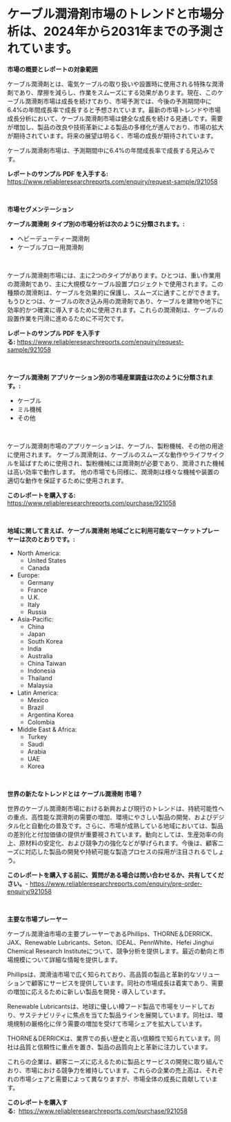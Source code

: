 <p><h1>ケーブル潤滑剤市場のトレンドと市場分析は、2024年から2031年までの予測されています。</h1></p><p><strong>市場の概要とレポートの対象範囲</strong></p>
<p><p>ケーブル潤滑剤とは、電気ケーブルの取り扱いや設置時に使用される特殊な潤滑剤であり、摩擦を減らし、作業をスムーズにする効果があります。現在、このケーブル潤滑剤市場は成長を続けており、市場予測では、今後の予測期間中に6.4%の年間成長率で成長すると予想されています。最新の市場トレンドや市場成長分析において、ケーブル潤滑剤市場は健全な成長を続ける見通しです。需要が増加し、製品の改良や技術革新による製品の多様化が進んでおり、市場の拡大が期待されています。将来の展望は明るく、市場の成長が期待されています。</p><p>ケーブル潤滑剤市場は、予測期間中に6.4%の年間成長率で成長する見込みです。</p></p>
<p><strong>レポートのサンプル PDF を入手する:</strong> <a href="https://www.reliableresearchreports.com/enquiry/request-sample/921058">https://www.reliableresearchreports.com/enquiry/request-sample/921058</a></p>
<p>&nbsp;</p>
<p><strong>市場セグメンテーション</strong></p>
<p><strong>ケーブル潤滑剤 タイプ別の市場分析は次のように分類されます。:</strong></p>
<p><ul><li>ヘビーデューティー潤滑剤</li><li>ケーブルブロー用潤滑剤</li></ul></p>
<p>&nbsp;</p>
<p><p>ケーブル潤滑剤市場には、主に2つのタイプがあります。ひとつは、重い作業用の潤滑剤であり、主に大規模なケーブル設置プロジェクトで使用されます。この種類の潤滑剤は、ケーブルを効果的に保護し、スムーズに通すことができます。もうひとつは、ケーブルの吹き込み用の潤滑剤であり、ケーブルを建物や地下に効率的かつ確実に導入するために使用されます。これらの潤滑剤は、ケーブルの設置作業を円滑に進めるために不可欠です。</p></p>
<p><strong>レポートのサンプル PDF を入手する:</strong>&nbsp;<a href="https://www.reliableresearchreports.com/enquiry/request-sample/921058">https://www.reliableresearchreports.com/enquiry/request-sample/921058</a></p>
<p>&nbsp;</p>
<p><strong> ケーブル潤滑剤 アプリケーション別の市場産業調査は次のように分類されます。:</strong></p>
<p><ul><li>ケーブル</li><li>ミル機械</li><li>その他</li></ul></p>
<p>&nbsp;</p>
<p><p>ケーブル潤滑剤市場のアプリケーションは、ケーブル、製粉機械、その他の用途に使用されます。 ケーブル潤滑剤は、ケーブルのスムーズな動作やライフサイクルを延ばすために使用され、製粉機械には潤滑剤が必要であり、潤滑された機械は高い効率で動作します。 他の市場でも同様に、潤滑剤は様々な機械や装置の適切な動作を保証するために使用されます。</p></p>
<p><strong>このレポートを購入する:</strong>&nbsp; <a href="https://www.reliableresearchreports.com/purchase/921058">https://www.reliableresearchreports.com/purchase/921058</a></p>
<p>&nbsp;</p>
<p><strong>地域に関して言えば、ケーブル潤滑剤 地域ごとに利用可能なマーケットプレーヤーは次のとおりです。:</strong></p>
<p><ul>
    <li>
        North America:
        <ul>
            <li>United States</li>
            <li>Canada</li>
        </ul>
    </li>
    <li>
        Europe:
        <ul>
            <li>Germany</li>
            <li>France</li>
            <li>U.K.</li>
            <li>Italy</li>
            <li>Russia</li>
        </ul>
    </li>
    <li>
        Asia-Pacific:
        <ul>
            <li>China</li>
            <li>Japan</li>
            <li>South Korea</li>
            <li>India</li>
            <li>Australia</li>
            <li>China Taiwan</li>
            <li>Indonesia</li>
            <li>Thailand</li>
            <li>Malaysia</li>
        </ul>
    </li>
    <li>
        Latin America:
        <ul>
            <li>Mexico</li>
            <li>Brazil</li>
            <li>Argentina Korea</li>
            <li>Colombia</li>
        </ul>
    </li>
    <li>
        Middle East & Africa:
        <ul>
            <li>Turkey</li>
            <li>Saudi</li>
            <li>Arabia</li>
            <li>UAE</li>
            <li>Korea</li>
        </ul>
    </li>
    </ul></p>
<p>&nbsp;</p>
<p><strong>世界の新たなトレンドとは ケーブル潤滑剤 市場？</strong></p>
<p><p>世界のケーブル潤滑剤市場における新興および現行のトレンドは、持続可能性への重点、高性能な潤滑剤の需要の増加、環境にやさしい製品の開発、およびデジタル化と自動化の普及です。さらに、市場が成熟している地域においては、製品の差別化と付加価値の提供が重要視されています。動向としては、生産効率の向上、原材料の安定化、および競争力の強化などが挙げられます。今後は、顧客ニーズに対応した製品の開発や持続可能な製造プロセスの採用が注目されるでしょう。</p></p>
<p><strong>このレポートを購入する前に、質問がある場合は問い合わせるか、共有してください。</strong>- <a href="https://www.reliableresearchreports.com/enquiry/pre-order-enquiry/921058">https://www.reliableresearchreports.com/enquiry/pre-order-enquiry/921058</a></p>
<p>&nbsp;</p>
<p><strong>主要な市場プレーヤー</strong></p>
<p><p>ケーブル潤滑油市場の主要プレーヤーであるPhillips、THORNE＆DERRICK、JAX、Renewable Lubricants、Seton、IDEAL、PennWhite、Hefei Jinghui Chemical Research Instituteについて、競争分析を提供します。最近の動向と市場規模について詳細な情報を提供します。</p><p>Phillipsは、潤滑油市場で広く知られており、高品質の製品と革新的なソリューションで顧客にサービスを提供しています。同社の市場成長は着実であり、需要の増加に応えるために新しい製品を開発・導入しています。</p><p>Renewable Lubricantsは、地球に優しい樽フード製品で市場をリードしており、サステナビリティに焦点を当てた製品ラインを展開しています。同社は、環境規制の厳格化に伴う需要の増加を受けて市場シェアを拡大しています。</p><p>THORNE＆DERRICKは、業界での長い歴史と高い信頼性で知られています。同社は品質と信頼性に重点を置き、製品の品質向上と革新に注力しています。</p><p>これらの企業は、顧客ニーズに応えるために製品とサービスの開発に取り組んでおり、市場における競争力を維持しています。これらの企業の売上高は、それぞれの市場シェアと需要によって異なりますが、市場全体の成長に貢献しています。</p></p>
<p><strong>このレポートを購入する:</strong>&nbsp;&nbsp;<a href="https://www.reliableresearchreports.com/purchase/921058">https://www.reliableresearchreports.com/purchase/921058</a></p>
